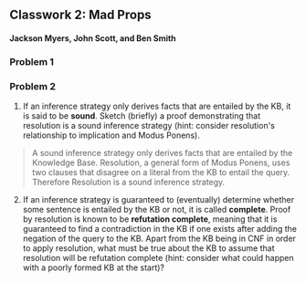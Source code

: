##  Classwork 2: Mad Props
####  Jackson Myers, John Scott, and Ben Smith


###  Problem 1


###  Problem 2
1.  If an inference strategy only derives facts that are entailed by the KB, it is said to be __sound__. Sketch (briefly) a proof demonstrating that resolution is a sound inference strategy (hint: consider resolution's relationship to implication and Modus Ponens).

> A sound inference strategy only derives facts that are entailed by the Knowledge Base. Resolution, a general form of Modus Ponens, uses two clauses that disagree on a literal from the KB to entail the query. Therefore Resolution is a sound inference strategy.

2.  If an inference strategy is guaranteed to (eventually) determine whether some sentence is entailed by the KB or not, it is called __complete__. Proof by resolution is known to be __refutation complete__, meaning that it is guaranteed to find a contradiction in the KB if one exists after adding the negation of the query to the KB. Apart from the KB being in CNF in order to apply resolution, what must be true about the KB to assume that resolution will be refutation complete (hint: consider what could happen with a poorly formed KB at the start)?

>
